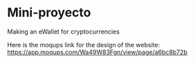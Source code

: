 # Mini-proyecto
Making an eWallet for cryptocurrencies

Here is the moqups link for the design of the website: https://app.moqups.com/Wa49W83Fgn/view/page/a6bc8b72b
